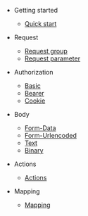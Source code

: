 - Getting started

  - [Quick start](/ua/quickstart.md)

- Request

  - [Request group](/ua/requestGroup.md)
  - [Request parameter](/ua/requestParameter.md)

- Authorization

  - [Basic](/ua/authBasic.md)
  - [Bearer](/ua/authBearer.md)
  - [Cookie](/ua/authCookie.md)

- Body

  - [Form-Data](/ua/bodyFormData.md)
  - [Form-Urlencoded](/ua/bodyFormUrlEncoded.md)
  - [Text](/ua/bodyText.md)
  - [Binary](/ua/bodyBinary.md)

- Actions

  - [Actions](/ua/actions.md)

- Mapping

  - [Mapping](/ua/mapping.md)
